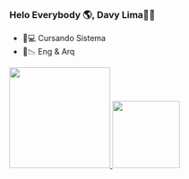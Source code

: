 ### Helo Everybody 🌎, Davy Lima✌🏼 

- 📱💻 Cursando Sistema 
- 📐📉 Eng & Arq

<div>
  <a href="https://github.com/DavyGFLima">
  <img height="180em" src="https://github-readme-stats.vercel.app/api?username=DavyGFLima&show_icons=true&theme=drak&include_all_commits=true&count_private=true"/>
<img height="120em" src="https://github-readme-stats.vercel.app/api/top-langs/?username=DavyGFLima&layout=compact&langs_count=7&theme=dark"/>
    </div>

